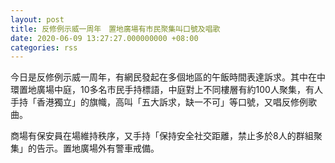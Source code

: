 ```yaml
---
layout: post
title: 反修例示威一周年　置地廣場有市民聚集叫口號及唱歌
date: 2020-06-09 13:27:27.000000000 +08:00
categories: rss
---
```


今日是反修例示威一周年，有網民發起在多個地區的午飯時間表達訴求。其中在中環置地廣場中庭，10多名市民手持標語，中庭對上不同樓層有約100人聚集，有人手持「香港獨立」的旗幟，高叫「五大訴求，缺一不可」等口號，又唱反修例歌曲。

商場有保安員在場維持秩序，又手持「保持安全社交距離，禁止多於8人的群組聚集」的告示。置地廣場外有警車戒備。
